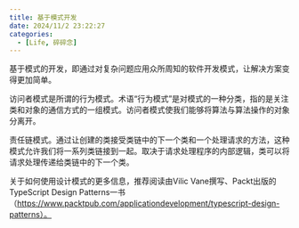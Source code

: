 ```yaml
---
title: 基于模式开发
date: 2024/11/2 23:22:27
categories:
  - [Life, 碎碎念]
---
```

基于模式的开发，即通过对复杂问题应用众所周知的软件开发模式，让解决方案变得更加简单。

访问者模式是所谓的行为模式。术语“行为模式”是对模式的一种分类，指的是关注类和对象的通信方式的一组模式。访问者模式使我们能够将算法与算法操作的对象分离开。

责任链模式。通过让创建的类接受类链中的下一个类和一个处理请求的方法，这种模式允许我们将一系列类链接到一起。取决于请求处理程序的内部逻辑，类可以将请求处理传递给类链中的下一个类。


关于如何使用设计模式的更多信息，推荐阅读由Vilic Vane撰写、Packt出版的TypeScript Design Patterns一书（https://www.packtpub.com/applicationdevelopment/typescript-design-patterns）。

